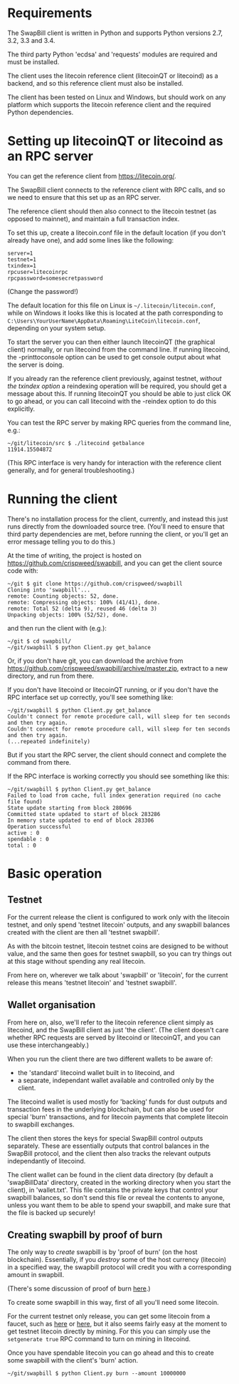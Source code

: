 # Requirements

The SwapBill client is written in Python and supports Python versions 2.7, 3.2, 3.3 and 3.4.

The third party Python 'ecdsa' and 'requests' modules are required and must be installed.

The client uses the litecoin reference client (litecoinQT or litecoind) as a backend, and so this reference client must also be installed.

The client has been tested on Linux and Windows, but should work on any platform which supports the litecoin reference client and the
required Python dependencies.

# Setting up litecoinQT or litecoind as an RPC server

You can get the reference client from <https://litecoin.org/>.

The SwapBill client connects to the reference client with RPC calls, and so we need to ensure that this set up as an RPC server.

The reference client should then also connect to the litecoin testnet (as opposed to mainnet), and maintain a full transaction index.

To set this up, create a litecoin.conf file in the default location (if you don't already have one), and add some lines like the following:

    server=1
    testnet=1
    txindex=1
    rpcuser=litecoinrpc
    rpcpassword=somesecretpassword

(Change the password!)

The default location for this file on Linux is `~/.litecoin/litecoin.conf`,
while on Windows it looks like this is located at the path corresponding to `C:\Users\YourUserName\AppData\Roaming\LiteCoin\litecoin.conf`,
depending on your system setup.

To start the server you can then either launch litecoinQT (the graphical client) normally, or run litecoind from the command line.
If running litecoind, the -printtoconsole option can be used to get console output about what the server is doing.

If you already ran the reference client previously, against testnet, *without the txindex option* a reindexing operation will be required,
you should get a message about this.
If running litecoinQT you should be able to just click OK to go ahead, or you can call litecoind with the -reindex option to do this explicitly.

You can test the RPC server by making RPC queries from the command line, e.g.:

    ~/git/litecoin/src $ ./litecoind getbalance
    11914.15504872

(This RPC interface is very handy for interaction with the reference client generally, and for general troubleshooting.)

# Running the client

There's no installation process for the client, currently, and instead this just runs directly
from the downloaded source tree.
(You'll need to ensure that third party dependencies are met, before running the client, or you'll get an error message telling you to do this.)

At the time of writing, the project is hosted on <https://github.com/crispweed/swapbill>, and you can get the client source code with:

```
~/git $ git clone https://github.com/crispweed/swapbill
Cloning into 'swapbill'...
remote: Counting objects: 52, done.
remote: Compressing objects: 100% (41/41), done.
remote: Total 52 (delta 9), reused 46 (delta 3)
Unpacking objects: 100% (52/52), done.
```

and then run the client with (e.g.):

```
~/git $ cd swapbill/
~/git/swapbill $ python Client.py get_balance
```

Or, if you don't have git, you can download the archive from <https://github.com/crispweed/swapbill/archive/master.zip>, extract to a new directory, and run from there.

If you don't have litecoind or litecoinQT running, or if you don't have the RPC interface set up correctly, you'll see something like:

```
~/git/swapbill $ python Client.py get_balance
Couldn't connect for remote procedure call, will sleep for ten seconds and then try again.
Couldn't connect for remote procedure call, will sleep for ten seconds and then try again.
(...repeated indefinitely)
```

But if you start the RPC server, the client should connect and complete the command from there.

If the RPC interface is working correctly you should see something like this:

```
~/git/swapbill $ python Client.py get_balance
Failed to load from cache, full index generation required (no cache file found)
State update starting from block 280696
Committed state updated to start of block 283286
In memory state updated to end of block 283306
Operation successful
active : 0
spendable : 0
total : 0
```

# Basic operation

## Testnet

For the current release the client is configured to work only with the litecoin testnet,
and only spend 'testnet litecoin' outputs, and any swapbill balances created with the client are then all 'testnet swapbill'.

As with the bitcoin testnet, litecoin testnet coins are designed to be without value, and the same then goes for testnet swapbill,
so you can try things out at this stage without spending any real litecoin.

From here on, wherever we talk about 'swapbill' or 'litecoin', for the current release this means 'testnet litecoin' and 'testnet swapbill'.

## Wallet organisation

From here on, also, we'll refer to the litecoin reference client simply as litecoind, and the SwapBill client as just 'the client'.
(The client doesn't care whether RPC requests are served by litecoind or litecoinQT, and you can use these interchangeably.)

When you run the client there are two different wallets to be aware of:
* the 'standard' litecoind wallet built in to litecoind, and
* a separate, independant wallet available and controlled only by the client.

The litecoind wallet is used mostly for 'backing' funds for dust outputs and transaction fees in the underlying blockchain,
but can also be used for special 'burn' transactions, and for litecoin payments that complete litecoin to swapbill exchanges.

The client then stores the keys for special SwapBill control outputs separately.
These are essentially outputs that control balances in the SwapBill protocol, and the client then also tracks the relevant outputs independantly of litecoind.

The client wallet can be found in the client data directory (by default a 'swapBillData' directory, created in the working directory when you start the client),
in 'wallet.txt'.
This file contains the private keys that control your swapbill balances, so don't send this file or reveal the contents to anyone,
unless you want them to be able to spend your swapbill, and make sure that the file is backed up securely!

## Creating swapbill by proof of burn

The only way to *create* swapbill is by 'proof of burn' (on the host blockchain).
Essentially, if you *destroy* some of the host currency (litecoin) in a specified way,
the swapbill protocol will credit you with a corresponding amount in swapbill.

(There's some discussion of proof of burn [here](https://en.bitcoin.it/wiki/Proof_of_burn).)

To create some swapbill in this way, first of all you'll need some litecoin.

For the current testnet only release, you can get some litecoin from a faucet,
such as [here](http://testnet.litecointools.com/) or [here](http://kuttler.eu/bitcoin/ltc/faucet/),
but it also seems fairly easy at the moment to get testnet litecoin directly by mining.
For this you can simply use the ```setgenerate true``` RPC command to turn on mining in litecoind.

Once you have spendable litecoin you can go ahead and this to create some swapbill with the client's 'burn' action.

```
~/git/swapbill $ python Client.py burn --amount 10000000
```

